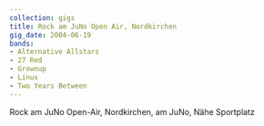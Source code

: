 ```yaml
---
collection: gigs
title: Rock am JuNo Open Air, Nordkirchen
gig_date: 2004-06-19
bands:
- Alternative Allstars
- 27 Red
- Grownup
- Linus
- Two Years Between
---
```


Rock am JuNo Open-Air, Nordkirchen, am JuNo, Nähe Sportplatz
